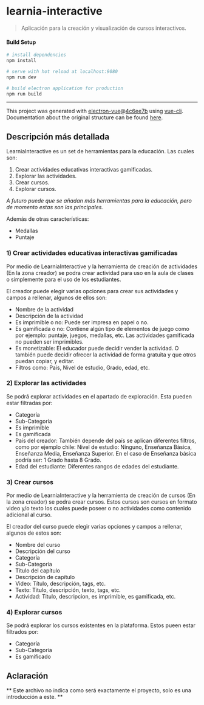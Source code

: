 # learnia-interactive

> Aplicación para la creación y visualización de cursos interactivos.

#### Build Setup

``` bash
# install dependencies
npm install

# serve with hot reload at localhost:9080
npm run dev

# build electron application for production
npm run build


```

---

This project was generated with [electron-vue](https://github.com/SimulatedGREG/electron-vue)@[4c6ee7b](https://github.com/SimulatedGREG/electron-vue/tree/4c6ee7bf4f9b4aa647a22ec1c1ca29c2e59c3645) using [vue-cli](https://github.com/vuejs/vue-cli). Documentation about the original structure can be found [here](https://simulatedgreg.gitbooks.io/electron-vue/content/index.html).


## Descripción más detallada

LearniaInteractive es un set de herramientas para la educación. Las cuales son:

1. Crear actividades educativas interactivas gamificadas.
2. Explorar las actividades.
3. Crear cursos.
4. Explorar cursos.

*A futuro puede que se añadan más herramientas para la educación, pero de momento estas son las principales.*

Además de otras características:

* Medallas
* Puntaje

### 1) Crear actividades educativas interactivas gamificadas

Por medio de LearniaInteractive y la herramienta de creación de actividades (En la zona creador) se podra crear actividad para uso en la aula de clases o simplemente para el uso de los estudiantes.

El creador puede elegir varias opciones para crear sus actividades y campos a rellenar, algunos de ellos son:

* Nombre de la actividad
* Descripción de la actividad
* Es imprimible o no: Puede ser impresa en papel o no.
* Es gamificada o no: Contiene algún tipo de elementos de juego como por ejemplo: puntaje, juegos, medallas, etc. Las actividades gamificada no pueden ser imprimibles.
* Es monetizable: El educador puede decidir vender la actividad. O también puede decidir ofrecer la actividad de forma gratuita y que otros puedan copiar, y editar.
* Filtros como: País, Nivel de estudio, Grado, edad, etc.

### 2) Explorar las actividades

Se podrá explorar actividades en el apartado de exploración. Esta pueden estar filtradas por:

* Categoría
* Sub-Categoría
* Es imprimible
* Es gamificada
* País del creador: También depende del país se aplican diferentes filtros, como por ejemplo chile: Nivel de estudio: Ninguno, Enseñanza Básica, Enseñanza Media, Enseñanza Superior. En el caso de Enseñanza básica podría ser: 1 Grado hasta 8 Grado.
* Edad del estudiante: Diferentes rangos de edades del estudiante.

### 3) Crear cursos

Por medio de LearniaInteractive y la herramienta de creación de cursos (En la zona creador) se podra crear cursos. Estos cursos son cursos en formato video y/o texto los cuales puede poseer o no actividades como contenido adicional al curso.

El creador del curso puede elegir varias opciones y campos a rellenar, algunos de estos son:

* Nombre del curso
* Descripción del curso
* Categoría
* Sub-Categoría
* Título del capítulo
* Descripción de capítulo
* Video: Título, descripción, tags, etc.
* Texto: Titulo, descripción, texto, tags, etc.
* Actividad: Titulo, descripcion, es imprimible, es gamificada, etc.

### 4) Explorar cursos

Se podrá explorar los cursos existentes en la plataforma. Estos pueen estar filtrados por:

* Categoría
* Sub-Categoría
* Es gamificado

## Aclaración

** Este archivo no indica como será exactamente el proyecto, solo es una introducción a este. **
